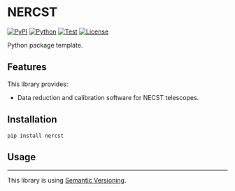 # NERCST

[![PyPI](https://img.shields.io/pypi/v/nercst.svg?label=PyPI&style=flat-square)](https://pypi.org/pypi/nercst/)
[![Python](https://img.shields.io/pypi/pyversions/nercst.svg?label=Python&color=yellow&style=flat-square)](https://pypi.org/pypi/nercst/)
[![Test](https://img.shields.io/github/workflow/status/necst-telescope/NERCST/Test?logo=github&label=Test&style=flat-square)](https://github.com/necst-telescope/NERCST/actions)
[![License](https://img.shields.io/badge/license-MIT-blue.svg?label=License&style=flat-square)](https://github.com/necst-telescope/Package-Name/blob/main/LICENSE)

Python package template.

## Features

This library provides:

- Data reduction and calibration software for NECST telescopes.

## Installation

```shell
pip install nercst
```

## Usage

---

This library is using [Semantic Versioning](https://semver.org).
